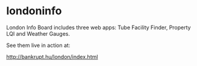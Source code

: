 # londoninfo

London Info Board includes three web apps: Tube Facility Finder, Property LQI and Weather Gauges.

See them live in action at:

http://bankrupt.hu/london/index.html
